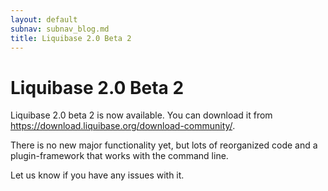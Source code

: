 ```yaml
---
layout: default
subnav: subnav_blog.md
title: Liquibase 2.0 Beta 2
---
```

# Liquibase 2.0 Beta 2

Liquibase 2.0 beta 2 is now available.  You can download it from <a href="https://download.liquibase.org/download-community/">https://download.liquibase.org/download-community/</a>.


There is no new major functionality yet, but lots of reorganized code and a plugin-framework that works with the command line.


Let us know if you have any issues with it.

